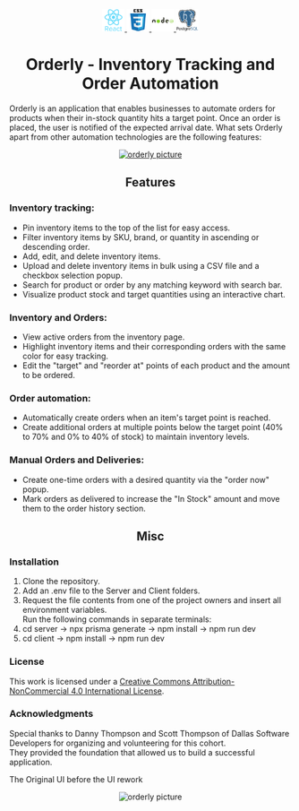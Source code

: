 <p align="center"> <a href="https://reactjs.org/" target="_blank" rel="noreferrer"> <img src="https://raw.githubusercontent.com/devicons/devicon/master/icons/react/react-original-wordmark.svg" alt="react" width="40" height="40"/> </a> <a href="https://www.w3schools.com/css/" target="_blank" rel="noreferrer"> <img src="https://raw.githubusercontent.com/devicons/devicon/master/icons/css3/css3-original-wordmark.svg" alt="css3" width="40" height="40"/> </a>  </a> <a href="https://nodejs.org" target="_blank" rel="noreferrer"> <img src="https://raw.githubusercontent.com/devicons/devicon/master/icons/nodejs/nodejs-original-wordmark.svg" alt="nodejs" width="40" height="40"/> </a> <a href="https://www.postgresql.org" target="_blank" rel="noreferrer"> <img src="https://raw.githubusercontent.com/devicons/devicon/master/icons/postgresql/postgresql-original-wordmark.svg" alt="postgresql" width="40" height="40"/> </a>  </p>

<h1 align="center">Orderly - Inventory Tracking and Order Automation</h1>

Orderly is an application that enables businesses to automate orders for products when their in-stock quantity hits a target point. Once an order is placed, the user is notified of the expected arrival date. What sets Orderly apart from other automation technologies are the following features:
<section align="center">
<a href="https://orderly.pro/" target="_blank" rel="noreferrer">
<img src="https://i.ibb.co/Qc018WP/Screenshot-2023-04-12-140059.png" alt="orderly picture" width="620" height="400"/>
</a>
  </section>
  
<h2 align="center">Features</h2>

### Inventory tracking:
- Pin inventory items to the top of the list for easy access.
- Filter inventory items by SKU, brand, or quantity in ascending or descending order.
- Add, edit, and delete inventory items.
- Upload and delete inventory items in bulk using a CSV file and a checkbox selection popup.
- Search for product or order by any matching keyword with search bar.
- Visualize product stock and target quantities using an interactive chart.
### Inventory and Orders:
- View active orders from the inventory page.
- Highlight inventory items and their corresponding orders with the same color for easy tracking.
- Edit the "target" and "reorder at" points of each product and the amount to be ordered.
### Order automation:
- Automatically create orders when an item's target point is reached.
- Create additional orders at multiple points below the target point (40% to 70% and 0% to 40% of stock) to maintain inventory levels.
### Manual Orders and Deliveries:
- Create one-time orders with a desired quantity via the "order now" popup.
- Mark orders as delivered to increase the "In Stock" amount and move them to the order history section.

<h2 align="center">Misc</h2>

### Installation
1. Clone the repository.
2. Add an .env file to the Server and Client folders. 
3. Request the file contents from one of the project owners and insert all environment variables.<br>
Run the following commands in separate terminals:
4. cd server -> npx prisma generate -> npm install -> npm run dev
5. cd client -> npm install -> npm run dev

### License
This work is licensed under a <a href="https://creativecommons.org/licenses/by-nc/4.0/legalcode" target="_blank">Creative Commons Attribution-NonCommercial 4.0 International License</a>.

### Acknowledgments
Special thanks to Danny Thompson and Scott Thompson of Dallas Software Developers for organizing and volunteering for this cohort.<br>They provided the foundation that allowed us to build a successful application.

The Original UI before the UI rework
<section align="center">
<img src="https://i.ibb.co/Qc018WP/Screenshot-2023-04-12-140059.png" alt="orderly picture" width="360" height="220"/>
  </section>
